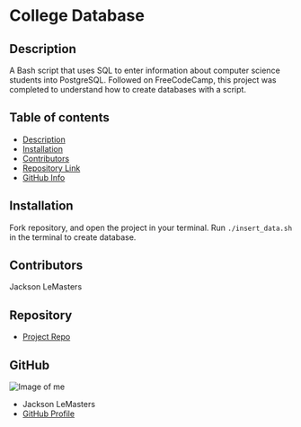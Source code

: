 # **College Database**
## Description 
A Bash script that uses SQL to enter information about computer science students into PostgreSQL. Followed on FreeCodeCamp, this project was completed to understand how to create databases with a script.
## Table of contents
- [Description](#Description)
- [Installation](#Installation)
- [Contributors](#Contributors)
- [Repository Link](#Repository)
- [GitHub Info](#GitHub) 
## Installation
Fork repository, and open the project in your terminal. Run ```./insert_data.sh``` in the terminal to create database.
## Contributors
Jackson LeMasters
## Repository
- [Project Repo](github.com/tf-jlemasters/friend-app)
## GitHub
![Image of me](https://avatars.githubusercontent.com/u/82251556?v=4)
- Jackson LeMasters
- [GitHub Profile](https://github.com/tf-jlemasters)